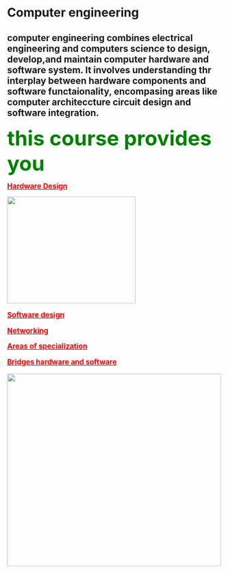 <html> <head> 
<p> <body>
<h1> <b> Computer engineering  </b> 

<p>

<h2> computer engineering combines electrical engineering and computers science to design, develop,and maintain computer hardware and software system. It involves understanding thr interplay  between hardware components and software functaionality, encompasing areas like computer architeccture circuit design and software integration. </h2>

</p> <p>
<b> <big>  <font color="green"> <font size="150"> this course provides you</font> </font><p>

<b>  <u> <font color="red"> Hardware Design </font> <p>

<img src="https://intechhouse.com/wp-content/uploads/2023/07/new-41-1024x630.jpg" width="300" height="250">
<p> 
<p>
 <b> <font color="red"> Software design  </font></b>
 <u> <p>  <b> <font color="red"> Networking </font> </b>

<p>   <b><u> <font color="red"> Areas of specialization </font> </u>  </b>

<p> <b> <u> <font color="red"> Bridges hardware and software </font>   </u> <p>
<p> <p><p><p>

<img src="https://savvycomsoftware.com/wp-content/uploads/2024/05/future-of-software-engineering-4.jpg" width="500" height="450"> 
<p> <p>

